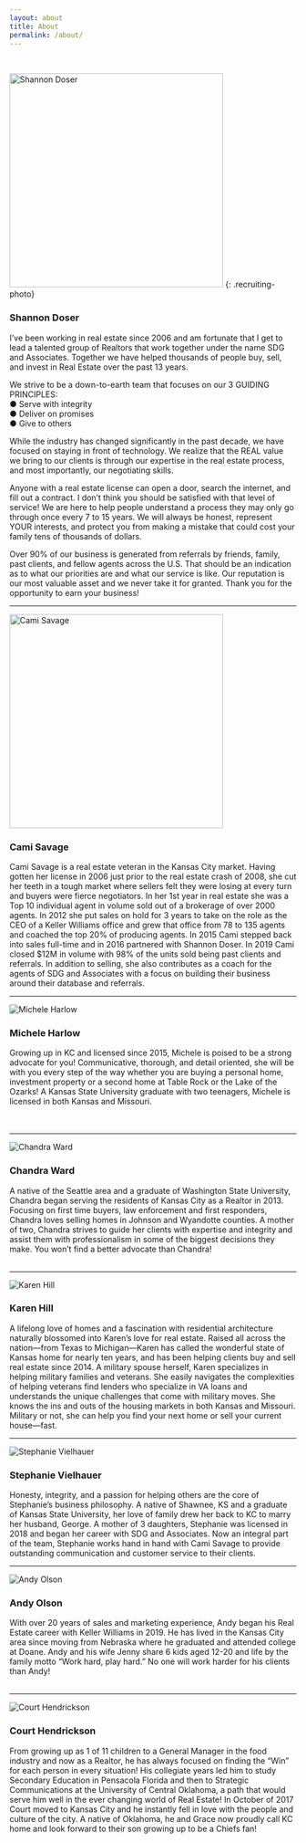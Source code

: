 ```yaml
---
layout: about
title: About
permalink: /about/
---
```


&nbsp;

<span class="client-image-container"><img alt="Shannon Doser" class="client-image" width="375" height="375" src="/uploads/shannon-web-square2-2.jpg" /> </span> <!-- <figcaption class="caption">Shannon Doser</figcaption> -->
{: .recruiting-photo}

### Shannon Doser

I’ve been working in real estate since 2006 and am fortunate that I get to lead a talented group of Realtors that work together under the name SDG and Associates. Together we have helped thousands of people buy, sell, and invest in Real Estate over the past 13 years.

We strive to be a down-to-earth team that focuses on our 3 GUIDING PRINCIPLES:<br>● Serve with integrity<br>● Deliver on promises<br>● Give to others

While the industry has changed significantly in the past decade, we have focused on staying in front of technology. We realize that the REAL value we bring to our clients is through our expertise in the real estate process, and most importantly, our negotiating skills.

Anyone with a real estate license can open a door, search the internet, and fill out a contract. I don’t think you should be satisfied with that level of service\! We are here to help people understand a process they may only go through once every 7 to 15 years. We will always be honest, represent YOUR interests, and protect you from making a mistake that could cost your family tens of thousands of dollars.

Over 90% of our business is generated from referrals by friends, family, past clients, and fellow agents across the U.S. That should be an indication as to what our priorities are and what our service is like. Our reputation is our most valuable asset and we never take it for granted. Thank you for the opportunity to earn your business\!

---

<div class="recruiting-photo"><span class="client-image-container"><img alt="Cami Savage" class="client-image" width="375" height="375" src="/uploads/cami-square-web-2.jpg" /> </span></div>

### Cami Savage

Cami Savage is a real estate veteran in the Kansas City market. Having gotten her license in 2006 just prior to the real estate crash of 2008, she cut her teeth in a tough market where sellers felt they were losing at every turn and buyers were fierce negotiators. In her 1st year in real estate she was a Top 10 individual agent in volume sold out of a brokerage of over 2000 agents. In 2012 she put sales on hold for 3 years to take on the role as the CEO of a Keller Williams office and grew that office from 78 to 135 agents and coached the top 20% of producing agents. In 2015 Cami stepped back into sales full-time and in 2016 partnered with Shannon Doser. In 2019 Cami closed $12M in volume with 98% of the units sold being past clients and referrals. In addition to selling, she also contributes as a coach for the agents of SDG and Associates with a focus on building their business around their database and referrals.

---

<div class="recruiting-photo"><span class="client-image-container"><img alt="Michele Harlow" class="client-image" src="/img/michele.jpg" /> </span></div>

### Michele Harlow

Growing up in KC and licensed since 2015, Michele is poised to be a strong advocate for you\! Communicative, thorough, and detail oriented, she will be with you every step of the way whether you are buying a personal home, investment property or a second home at Table Rock or the Lake of the Ozarks\! A Kansas State University graduate with two teenagers, Michele is licensed in both Kansas and Missouri.<br><br>&nbsp;

---

<div class="recruiting-photo"><span class="client-image-container"><img alt="Chandra Ward" class="client-image" src="/img/chandra.jpg" /> </span></div>

### Chandra Ward

A native of the Seattle area and a graduate of Washington State University, Chandra began serving the residents of Kansas City as a Realtor in 2013. Focusing on first time buyers, law enforcement and first responders, Chandra loves selling homes in Johnson and Wyandotte counties. A mother of two, Chandra strives to guide her clients with expertise and integrity and assist them with professionalism in some of the biggest decisions they make. You won’t find a better advocate than Chandra\!<br>&nbsp;

---

<div class="recruiting-photo"><span class="client-image-container"><img alt="Karen Hill" class="client-image" src="/img/karen.jpg" /> </span></div>

### Karen Hill

A lifelong love of homes and a fascination with residential architecture naturally blossomed into Karen’s love for real estate. Raised all across the nation—from Texas to Michigan—Karen has called the wonderful state of Kansas home for nearly ten years, and has been helping clients buy and sell real estate since 2014. A military spouse herself, Karen specializes in helping military families and veterans. She easily navigates the complexities of helping veterans find lenders who specialize in VA loans and understands the unique challenges that come with military moves. She knows the ins and outs of the housing markets in both Kansas and Missouri. Military or not, she can help you find your next home or sell your current house—fast.

---

<div class="recruiting-photo"><span class="client-image-container"><img alt="Stephanie Vielhauer" class="client-image" src="/img/stephanie.jpg" /> </span></div>

### Stephanie Vielhauer

Honesty, integrity, and a passion for helping others are the core of Stephanie’s business philosophy. A native of Shawnee, KS and a graduate of Kansas State University, her love of family drew her back to KC to marry her husband, George. A mother of 3 daughters, Stephanie was licensed in 2018 and began her career with SDG and Associates. Now an integral part of the team, Stephanie works hand in hand with Cami Savage to provide outstanding communication and customer service to their clients.

---

<div class="recruiting-photo"><span class="client-image-container"><img alt="Andy Olson" class="client-image" src="/img/andy.png" /> </span></div>

### Andy Olson

With over 20 years of sales and marketing experience, Andy began his Real Estate career with Keller Williams in 2019. He has lived in the Kansas City area since moving from Nebraska where he graduated and attended college at Doane. Andy and his wife Jenny share 6 kids aged 12-20 and life by the family motto “Work hard, play hard.” No one will work harder for his clients than Andy\!<br>&nbsp;

---

<div class="recruiting-photo"><span class="client-image-container"><img alt="Court Hendrickson" class="client-image" src="/img/court.jpg" /> </span></div>

### Court Hendrickson

From growing up as 1 of 11 children to a General Manager in the food industry and now as a Realtor, he has always focused on finding the “Win” for each person in every situation\! His collegiate years led him to study Secondary Education in Pensacola Florida and then to Strategic Communications at the University of Central Oklahoma, a path that would serve him well in the ever changing world of Real Estate\! In October of 2017 Court moved to Kansas City and he instantly fell in love with the people and culture of the city. A native of Oklahoma, he and Grace now proudly call KC home and look forward to their son growing up to be a Chiefs fan\!
